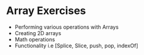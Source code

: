 # Array Exercises

- Performing various operations with Arrays
- Creating 2D arrays
- Math operations
- Functionality i.e [Splice, Slice, push, pop, indexOf]
